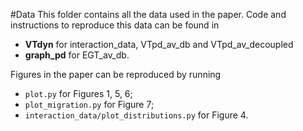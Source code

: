 #Data
This folder contains all the data used in the paper. Code and instructions to reproduce this data can be found in

 - **VTdyn** for interaction\_data, VTpd\_av\_db and VTpd\_av\_decoupled
 - **graph\_pd** for EGT\_av\_db.
 
Figures in the paper can be reproduced by running 
 
 - `plot.py` for Figures 1, 5, 6;
 - `plot_migration.py` for Figure 7;
 - `interaction_data/plot_distributions.py` for Figure 4.